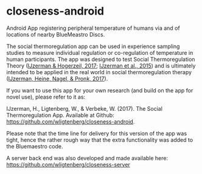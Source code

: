 # closeness-android
Android App registering peripheral temperature of humans via and of locations of nearby BlueMeastro Discs. 

The social thermoregulation app can be used in experience sampling studies to measure individual regulation or co-regulation of temperature in human participants. The app was designed to test Social Thermoregulation Theory ([IJzerman & Hogerzeil, 2017](https://papers.ssrn.com/sol3/papers.cfm?abstract_id=2844963); [IJzerman et al., 2015](http://journal.frontiersin.org/article/10.3389/fpsyg.2015.00464/full)) and is ultimately intended to be applied in the real world in social thermoregulation therapy ([IJzerman, Heine, Nagel, & Pronk, 2017](https://papers.ssrn.com/sol3/papers.cfm?abstract_id=2808019)). 

If you want to use this app for your own research (and build on the app for novel use), please refer to it as: 

IJzerman, H., Ligtenberg, W., & Verbeke, W. (2017). The Social Thermoregulation App. Available at Github: https://github.com/wligtenberg/closeness-android. 

Please note that the time line for delivery for this version of the app was tight, hence the rather rough way that the extra functionality was added to the Bluemaestro code.

A server back end was also developed and made available here:
https://github.com/wligtenberg/closeness-server

